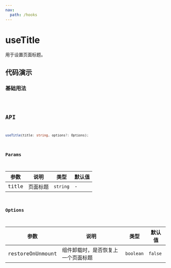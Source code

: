 ```yaml
---
nav:
  path: /hooks
---
```


# useTitle

用于设置页面标题。

## 代码演示

### 基础用法

<code hideActions='["CSB"]' src="./example/example.tsx" />

## API

```typescript
useTitle(title: string, options?: Options);
```

### Params

| 参数  | 说明     | 类型     | 默认值 |
| ----- | -------- | -------- | ------ |
| title | 页面标题 | `string` | -      |

### Options

| 参数             | 说明                               | 类型      | 默认值  |
| ---------------- | ---------------------------------- | --------- | ------- |
| restoreOnUnmount | 组件卸载时，是否恢复上一个页面标题 | `boolean` | `false` |
